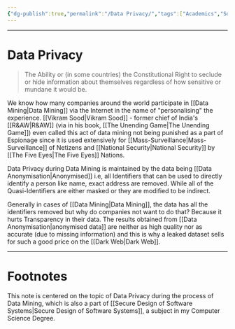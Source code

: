 ```yaml
---
{"dg-publish":true,"permalink":"/Data Privacy/","tags":["Academics","Software-Development","CyberSec"]}
---
```



---
# Data Privacy
> The Ability or (in some countries) the Constitutional Right to seclude or hide information about themselves regardless of how sensitive or mundane it would be.

We know how many companies around the world participate in [[Data Mining\|Data Mining]] via the Internet in the name of "personalising" the experience. [[Vikram Sood\|Vikram Sood]] - former chief of India's [[R&AW\|R&AW]] (via in his book, [[The Unending Game\|The Unending Game]]) even called this act of data mining not being punished as a part of Espionage since it is used extensively for [[Mass-Surveillance\|Mass-Surveillance]] of Netizens and [[National Security\|National Security]] by [[The Five Eyes\|The Five Eyes]] Nations.

Data Privacy during Data Mining is maintained by the data being [[Data Anonymisation\|Anonymised]] i.e, all Identifiers that can be used to directly identify a person like name, exact address are removed. While all of the Quasi-Identifiers are either masked or they are modified to be indirect.

Generally in cases of [[Data Mining\|Data Mining]], the data has all the identifiers removed but why do companies not want to do that? Because it hurts Transparency in their data. The results obtained from [[Data Anonymisation\|anonymised data]] are neither as high quality nor as accurate (due to missing information) and this is why a leaked dataset sells for such a good price on the [[Dark Web\|Dark Web]].

---
# Footnotes
This note is centered on the topic of Data Privacy during the process of Data Mining, which is also a part of [[Secure Design of Software Systems\|Secure Design of Software Systems]], a subject in my Computer Science Degree.
